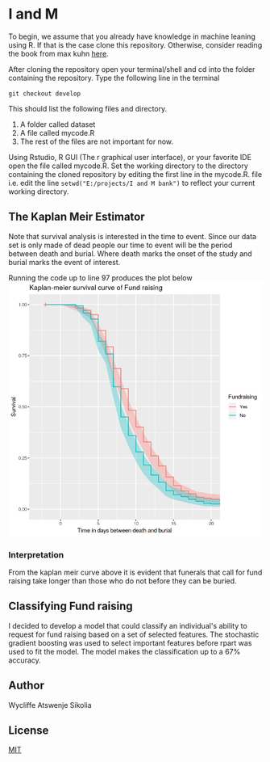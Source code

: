 # I and M
To begin, we assume that you already have knowledge in machine leaning using R. If that is the case clone this repository. Otherwise, consider reading the book from max kuhn [here](https://topepo.github.io/caret/index.html).

After cloning the repository open your terminal/shell and cd into the folder containing the repository.
Type the following line in the terminal
```
git checkout develop
```
This should list the following files and directory.
1. A folder called dataset
2. A file called mycode.R
3. The rest of the files are not important for now.

Using Rstudio, R GUI (The r graphical user interface), or your favorite IDE open the file called 
mycode.R.
Set the working directory to the directory containing the cloned repository by editing the first
line in the mycode.R. file i.e. edit the line `setwd("E:/projects/I and M bank")` to reflect your current
working directory. 

## The Kaplan Meir Estimator 
Note that survival analysis is interested in the time to event. Since our data set is only made of
dead people our time to event will be the period between death and burial. Where death marks the 
onset of the study and burial marks the event of interest.

Running the code up to line 97 produces the plot below
![alt text](https://github.com/cycks/IandM/blob/develop/Outputs/kmplot.png)

### Interpretation
From the kaplan meir curve above it is evident that funerals that call for fund raising take 
longer than those who do not before they can be buried. 

## Classifying Fund raising
I decided to develop a model that could classify an individual's ability to request for fund raising
based on a set of selected features. The stochastic gradient boosting was used to select important features
before rpart was used to fit the model. The model makes the classification up to a 67% accuracy.

## Author
Wycliffe Atswenje Sikolia

## License
[MIT](https://opensource.org/licenses/MIT)